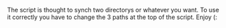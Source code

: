 The script is thought to synch two directorys or whatever you want.
To use it correctly you have to change the 3 paths at the top of the script.
Enjoy (:
